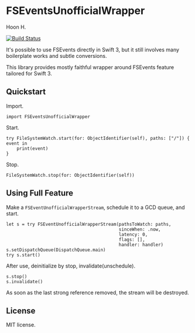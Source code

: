 FSEventsUnofficialWrapper
=============================
Hoon H.

[![Build Status](https://api.travis-ci.org/eonil/fsevents-unofficial-wrapper.svg)](https://travis-ci.org/eonil/fsevents-unofficial-wrapper)

It's possible to use FSEvents directly in Swift 3, but it still involves
many boilerplate works and subtle conversions.

This library provides mostly faithful wrapper around FSEvents feature tailored
for Swift 3.



Quickstart
----------
Import.

    import FSEventsUnofficialWrapper

Start.

    try FileSystemWatch.start(for: ObjectIdentifier(self), paths: ["/"]) { event in
        print(event)
    }

Stop.

    FileSystemWatch.stop(for: ObjectIdentifier(self))



Using Full Feature
------------------
Make a `FSEventUnofficialWrapperStream`, schedule it to a GCD queue, and start.

    let s = try FSEventUnofficialWrapperStream(pathsToWatch: paths,
                                               sinceWhen: .now,
                                               latency: 0,
                                               flags: [],
                                               handler: handler)
    s.setDispatchQueue(DispatchQueue.main)
    try s.start()

After use, deinitialize by stop, invalidate(unschedule).

    s.stop()
    s.invalidate()

As soon as the last strong reference removed, the stream will be destroyed.





License
-------
MIT license.
